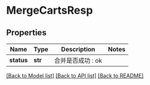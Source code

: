 # MergeCartsResp

## Properties
Name | Type | Description | Notes
------------ | ------------- | ------------- | -------------
**status** | **str** |  合并是否成功 : ok | 

[[Back to Model list]](../README.md#documentation-for-models) [[Back to API list]](../README.md#documentation-for-api-endpoints) [[Back to README]](../README.md)


